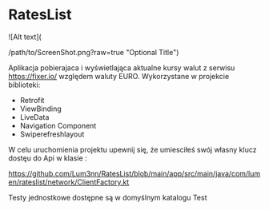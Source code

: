 # RatesList

![Alt text](<main>/path/to/ScreenShot.png?raw=true "Optional Title")


Aplikacja pobierajaca i wyświetlająca aktualne kursy walut z serwisu https://fixer.io/ względem waluty EURO. 
Wykorzystane w projekcie biblioteki: 
- Retrofit
- ViewBinding
- LiveData
- Navigation Component
- Swiperefreshlayout

W celu uruchomienia projektu upewnij się, że umiesciłeś swój własny klucz dostęu do Api w klasie : 

https://github.com/Lum3nn/RatesList/blob/main/app/src/main/java/com/lumen/rateslist/network/ClientFactory.kt


Testy jednostkowe dostępne są w domyślnym katalogu Test
